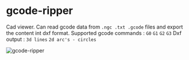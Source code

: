 # gcode-ripper
Cad viewer. Can read gcode data from `.ngc .txt .gcode` files and export the content int dxf format. 
Supported gcode commands : `G0` `G1` `G2` `G3`
Dxf output : `3d lines` `2d arc's - circles`

![gcode-ripper](https://user-images.githubusercontent.com/44880102/152658906-8eecb001-1464-4ff4-9083-4b6363048b3e.jpg)
